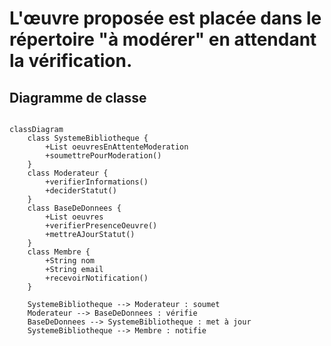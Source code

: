 # L'œuvre proposée est placée dans le répertoire "à modérer" en attendant la vérification.

## Diagramme de classe 

```mermaid

classDiagram
    class SystemeBibliotheque {
        +List oeuvresEnAttenteModeration
        +soumettrePourModeration()
    }
    class Moderateur {
        +verifierInformations()
        +deciderStatut()
    }
    class BaseDeDonnees {
        +List oeuvres
        +verifierPresenceOeuvre()
        +mettreAJourStatut()
    }
    class Membre {
        +String nom
        +String email
        +recevoirNotification()
    }

    SystemeBibliotheque --> Moderateur : soumet
    Moderateur --> BaseDeDonnees : vérifie
    BaseDeDonnees --> SystemeBibliotheque : met à jour
    SystemeBibliotheque --> Membre : notifie

```

